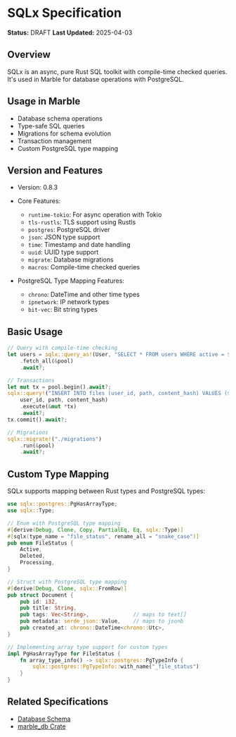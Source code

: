 # SQLx Specification

**Status:** DRAFT
**Last Updated:** 2025-04-03

## Overview

SQLx is an async, pure Rust SQL toolkit with compile-time checked queries. It's used in Marble for database operations with PostgreSQL.

## Usage in Marble

- Database schema operations
- Type-safe SQL queries
- Migrations for schema evolution
- Transaction management
- Custom PostgreSQL type mapping

## Version and Features

- Version: 0.8.3
- Core Features:
  - `runtime-tokio`: For async operation with Tokio
  - `tls-rustls`: TLS support using Rustls
  - `postgres`: PostgreSQL driver
  - `json`: JSON type support
  - `time`: Timestamp and date handling
  - `uuid`: UUID type support
  - `migrate`: Database migrations
  - `macros`: Compile-time checked queries

- PostgreSQL Type Mapping Features:
  - `chrono`: DateTime and other time types
  - `ipnetwork`: IP network types
  - `bit-vec`: Bit string types

## Basic Usage

```rust
// Query with compile-time checking
let users = sqlx::query_as!(User, "SELECT * FROM users WHERE active = $1", true)
    .fetch_all(&pool)
    .await?;

// Transactions
let mut tx = pool.begin().await?;
sqlx::query!("INSERT INTO files (user_id, path, content_hash) VALUES ($1, $2, $3)",
    user_id, path, content_hash)
    .execute(&mut *tx)
    .await?;
tx.commit().await?;

// Migrations
sqlx::migrate!("./migrations")
    .run(&pool)
    .await?;
```

## Custom Type Mapping

SQLx supports mapping between Rust types and PostgreSQL types:

```rust
use sqlx::postgres::PgHasArrayType;
use sqlx::Type;

// Enum with PostgreSQL type mapping
#[derive(Debug, Clone, Copy, PartialEq, Eq, sqlx::Type)]
#[sqlx(type_name = "file_status", rename_all = "snake_case")]
pub enum FileStatus {
    Active,
    Deleted,
    Processing,
}

// Struct with PostgreSQL type mapping
#[derive(Debug, Clone, sqlx::FromRow)]
pub struct Document {
    pub id: i32,
    pub title: String,
    pub tags: Vec<String>,              // maps to text[]
    pub metadata: serde_json::Value,    // maps to jsonb
    pub created_at: chrono::DateTime<chrono::Utc>,
}

// Implementing array type support for custom types
impl PgHasArrayType for FileStatus {
    fn array_type_info() -> sqlx::postgres::PgTypeInfo {
        sqlx::postgres::PgTypeInfo::with_name("_file_status")
    }
}
```

## Related Specifications

- [Database Schema](../domain/database_schema.md)
- [marble_db Crate](../crates/marble_db.md)
